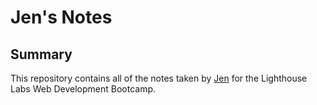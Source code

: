 # Jen's Notes

## Summary 

This repository contains all of the notes taken by [Jen](https://github.com/manwelja) for the Lighthouse Labs Web Development Bootcamp.